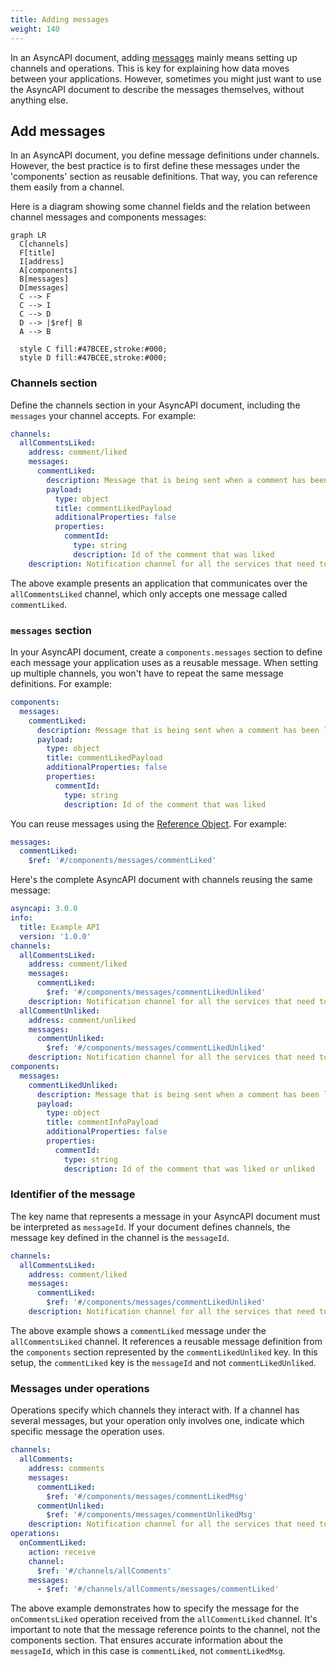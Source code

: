 ```yaml
---
title: Adding messages
weight: 140
---
```


In an AsyncAPI document, adding [messages](/docs/reference/specification/v3.0.0#messageObject) mainly means setting up channels and operations. This is key for explaining how data moves between your applications. However, sometimes you might just want to use the AsyncAPI document to describe the messages themselves, without anything else.

## Add messages

In an AsyncAPI document, you define message definitions under channels. However, the best practice is to first define these messages under the 'components' section as reusable definitions. That way, you can reference them easily from a channel.

Here is a diagram showing some channel fields and the relation between channel messages and components messages:

```mermaid
graph LR
  C[channels]
  F[title]
  I[address]
  A[components]
  B[messages]
  D[messages]
  C --> F
  C --> I
  C --> D
  D --> |$ref| B
  A --> B

  style C fill:#47BCEE,stroke:#000;
  style D fill:#47BCEE,stroke:#000;
```

### Channels section

Define the channels section in your AsyncAPI document, including the `messages` your channel accepts. For example:

```yaml
channels:
  allCommentsLiked:
    address: comment/liked
    messages:
      commentLiked:
        description: Message that is being sent when a comment has been liked by someone.
        payload:
          type: object
          title: commentLikedPayload
          additionalProperties: false
          properties:
            commentId:
              type: string
              description: Id of the comment that was liked
    description: Notification channel for all the services that need to know comment is liked.
```

The above example presents an application that communicates over the `allCommentsLiked` channel, which only accepts one message called `commentLiked`.

### `messages` section

In your AsyncAPI document, create a `components.messages` section to define each message your application uses as a reusable message. When setting up multiple channels, you won't have to repeat the same message definitions. For example:

```yaml
components:
  messages:
    commentLiked:
      description: Message that is being sent when a comment has been liked by someone.
      payload:
        type: object
        title: commentLikedPayload
        additionalProperties: false
        properties:
          commentId:
            type: string
            description: Id of the comment that was liked
```

You can reuse messages using the [Reference Object](/docs/reference/specification/v3.0.0#referenceObject). For example:

```yml
messages:
  commentLiked:
    $ref: '#/components/messages/commentLiked'
```

Here's the complete AsyncAPI document with channels reusing the same message:

```yml
asyncapi: 3.0.0
info:
  title: Example API
  version: '1.0.0'
channels:
  allCommentsLiked:
    address: comment/liked
    messages:
      commentLiked:
        $ref: '#/components/messages/commentLikedUnliked'
    description: Notification channel for all the services that need to know comment is liked.
  allCommentUnliked:
    address: comment/unliked
    messages:
      commentUnliked:
        $ref: '#/components/messages/commentLikedUnliked'
    description: Notification channel for all the services that need to know comment is liked.
components:
  messages:
    commentLikedUnliked:
      description: Message that is being sent when a comment has been liked or unliked by someone.
      payload:
        type: object
        title: commentInfoPayload
        additionalProperties: false
        properties:
          commentId:
            type: string
            description: Id of the comment that was liked or unliked
```

### Identifier of the message

The key name that represents a message in your AsyncAPI document must be interpreted as `messageId`. If your document defines channels, the message key defined in the channel is the `messageId`.

```yaml
channels:
  allCommentsLiked:
    address: comment/liked
    messages:
      commentLiked:
        $ref: '#/components/messages/commentLikedUnliked'
    description: Notification channel for all the services that need to know comment is liked.
```

The above example shows a `commentLiked` message under the `allCommentsLiked` channel. It references a reusable message definition from the `components` section represented by the `commentLikedUnliked` key. In this setup, the `commentLiked` key is the `messageId` and not `commentLikedUnliked`.

### Messages under operations

Operations specify which channels they interact with. If a channel has several messages, but your operation only involves one, indicate which specific message the operation uses.

```yaml
channels:
  allComments:
    address: comments
    messages:
      commentLiked:
        $ref: '#/components/messages/commentLikedMsg'
      commentUnliked:
        $ref: '#/components/messages/commentUnlikedMsg'
    description: Notification channel for all the services that need to know comment is liked.
operations:
  onCommentLiked:
    action: receive
    channel:
      $ref: '#/channels/allComments'
    messages:
      - $ref: '#/channels/allComments/messages/commentLiked'
```

The above example demonstrates how to specify the message for the `onCommentsLiked` operation received from the `allCommentLiked` channel. It's important to note that the message reference points to the channel, not the components section. That ensures accurate information about the `messageId`, which in this case is `commentLiked`, not `commentLikedMsg`.
